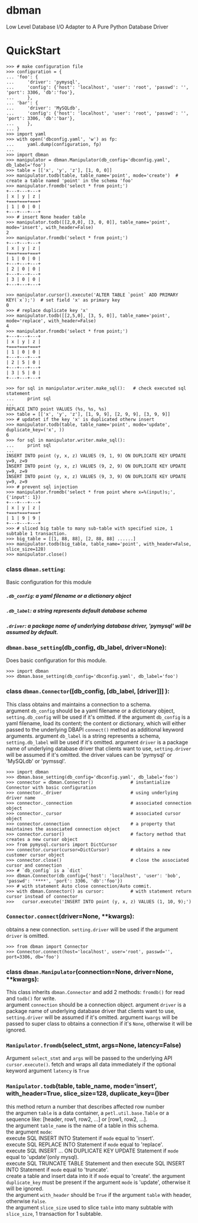 # dbman
Low Level Database I/O Adapter to A Pure Python Database Driver

# QuickStart
```
>>> # make configuration file
>>> configuration = {
... 'foo': {
...     'driver': 'pymysql',
...     'config': {'host': 'localhost', 'user': 'root', 'passwd': '', 'port': 3306, 'db':'foo'},
...     },
... 'bar': {
...     'driver': 'MySQLdb',
...     'config': {'host': 'localhost', 'user': 'root', 'passwd': '', 'port': 3306, 'db':'bar'},
...     },
... }
>>> import yaml
>>> with open('dbconfig.yaml', 'w') as fp:
...     yaml.dump(configuration, fp)
...
>>> import dbman
>>> manipulator = dbman.Manipulator(db_config='dbconfig.yaml', db_label='foo')
>>> table = [['x', 'y', 'z'], [1, 0, 0]]
>>> manipulator.todb(table, table_name='point', mode='create')  # create a table named 'point' in the schema 'foo'
>>> manipulator.fromdb('select * from point;')
+---+---+---+
| x | y | z |
+===+===+===+
| 1 | 0 | 0 |
+---+---+---+
>>> # insert None header table
>>> manipulator.todb([[2,0,0], [3, 0, 0]], table_name='point', mode='insert', with_header=False)  
2
>>> manipulator.fromdb('select * from point;')
+---+---+---+
| x | y | z |
+===+===+===+
| 1 | 0 | 0 |
+---+---+---+
| 2 | 0 | 0 |
+---+---+---+
| 3 | 0 | 0 |
+---+---+---+

>>> manipulator.cursor().execute('ALTER TABLE `point` ADD PRIMARY KEY(`x`);')  # set field 'x' as primary key
0
>>> # replace duplicate key 'x'
>>> manipulator.todb([[2,5,0], [3, 5, 0]], table_name='point', mode='replace', with_header=False)
4
>>> manipulator.fromdb('select * from point;')
+---+---+---+
| x | y | z |
+===+===+===+
| 1 | 0 | 0 |
+---+---+---+
| 2 | 5 | 0 |
+---+---+---+
| 3 | 5 | 0 |
+---+---+---+

>>> for sql in manipulator.writer.make_sql():   # check executed sql statement
...     print sql
...
REPLACE INTO point VALUES (%s, %s, %s)
>>> table = [['x', 'y', 'z'], [1, 9, 9], [2, 9, 9], [3, 9, 9]]
>>> # updatet if the key 'x' is duplicated otherw insert
>>> manipulator.todb(table, table_name='point', mode='update', duplicate_key=('x', )) 
6
>>> for sql in manipulator.writer.make_sql():
...     print sql
...
INSERT INTO point (y, x, z) VALUES (9, 1, 9) ON DUPLICATE KEY UPDATE y=9, z=9
INSERT INTO point (y, x, z) VALUES (9, 2, 9) ON DUPLICATE KEY UPDATE y=9, z=9
INSERT INTO point (y, x, z) VALUES (9, 3, 9) ON DUPLICATE KEY UPDATE y=9, z=9
>>> # prevent sql injection
>>> manipulator.fromdb('select * from point where x=%(input)s;', {'input': 1})
+---+---+---+
| x | y | z |
+===+===+===+
| 1 | 9 | 9 |
+---+---+---+
>>> # sliced big table to many sub-table with specified size, 1 subtable 1 transaction.
>>> big_table = [[1, 88, 88], [2, 88, 88] ......]
>>> manipulator.todb(big_table, table_name='point', with_header=False, slice_size=128)
>>> manipulator.close()
```


### class ``dbman.setting``:
Basic configuration for this module

##### `.db_config`: a yaml filename or a dictionary object
##### `.db_label`: a string represents default database schema
##### `.driver`: a package name of underlying database driver, 'pymysql' will be assumed by default.

### ``dbman.base_setting``(db_config, db_label, driver=None):
Does basic configuration for this module.
```
>>> import dbman
>>> dbman.base_setting(db_config='dbconfig.yaml', db_label='foo') 
```
   
   
### class ``dbman.Connector``([db_config, [db_label, [driver]]] ):
This class obtains and maintains a connection to a schema.<br>
argument `db_config` should be a yaml filename or a dictionary object, `setting.db_config` will be used if it's omitted.
if the argument `db_config` is a yaml filename, load its content; the content or dictionary, which will either passed to the underlying DBAPI ``connect()`` method as additional keyword arguments. argument `db_label` is a string represents a schema, `setting.db_label` will be used if it's omitted. argument `driver` is a package name of underlying database driver that clients want to use, `setting.driver` will be assumed if it's omitted. the driver values can be 'pymysql' or 'MySQLdb' or 'pymssql'.
	
```
>>> import dbman
>>> dbman.base_setting(db_config='dbconfig.yaml', db_label='foo')
>>> connector = dbman.Connector()              # instantialize Connector with basic configuration
>>> connector._driver                          # using underlying driver name
>>> connector._connection                      # associated connection object
>>> connector._cursor                          # associated cursor object
>>> connector.connection                       # a property that maintaines the associated connection object
>>> connector.cursor()                         # factory method that creates a new cursor object
>>> from pymysql.cursors import DictCursor
>>> connector.cursor(cursor=DictCursor)        # obtains a new customer cursor object
>>> connector.close()                          # close the associated cursor and connection
>>> # `db_config` is a `dict`
>>> dbman.Connector(db_config={'host': 'localhost', 'user': 'bob', 'passwd': '****', 'port': 3306, 'db':'foo'}) 
>>> # with statement Auto close connection/Auto commit. 
>>> with dbman.Connector() as cursor:          # with statement return cursor instead of connector
>>>	  cursor.execute('INSERT INTO point (y, x, z) VALUES (1, 10, 9);')  
```

### ``Connector.connect``(driver=None, **kwargs):
obtains a new connection. `setting.driver` will be used if the argument `driver` is omitted.
```
>>> from dbman import Connector
>>> Connector.connect(host='localhost', user='root', passwd='', port=3306, db='foo') 
```

### class ``dbman.Manipulator``(connection=None, driver=None, **kwargs):
This class inherits `dbman.Connector` and add 2 methods: `fromdb()` for read and `todb()` for write.<br />
argument `connection` should be a connection object. 
argument `driver` is a package name of underlying database driver that clients want to use, `setting.driver` will be assumed if it's omitted. argument `kwargs` will be passed to super class to obtains a connection if it's `None`, otherwise it will be ignored.


### `Manipulator.fromdb`(select_stmt, args=None, latency=False)
Argument `select_stmt` and `args` will be passed to the underlying API `cursor.execute()`.
fetch and wraps all data immediately if the optional keyword argument `latency` is `True`


### `Manipulator.todb`(table, table_name, mode='insert', with_header=True, slice_size=128, duplicate_key=()ber<br/>
this method return a number that describes affected row number<br/>
the argumen `table` is a data container, a `petl.util.base.Table` or a sequence like: [header, row1, row2, ...] or [row1, row2, ...].<br />
the argument `table_name` is the name of a table in this schema.<br />
the argument `mode`:<br />
	execute SQL INSERT INTO Statement if `mode` equal to 'insert'.<br />
	execute SQL REPLACE INTO Statement if `mode` equal to 'replace'.<br />
	execute SQL INSERT ... ON DUPLICATE KEY UPDATE Statement if `mode` equal to 'update'(only mysql).<br />
 	execute SQL TRUNCATE TABLE Statement and then execute SQL INSERT INTO Statement if `mode` equal to 'truncate'.<br />
	create a table and insert data into it if `mode` equal to 'create'.
the argument `duplicate_key` must be present if the argument `mode` is 'update', otherwise it will be ignored.<br />
the argument `with_header` should be `True` if the argument `table` with header, otherwise `False`.<br />
the argument `slice_size` used to slice `table` into many subtable with `slice_size`, 1 transaction for 1 subtable.<br />
